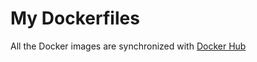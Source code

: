# My Dockerfiles

All the Docker images are synchronized with [Docker Hub](https://hub.docker.com/u/fatihbaltaci)
